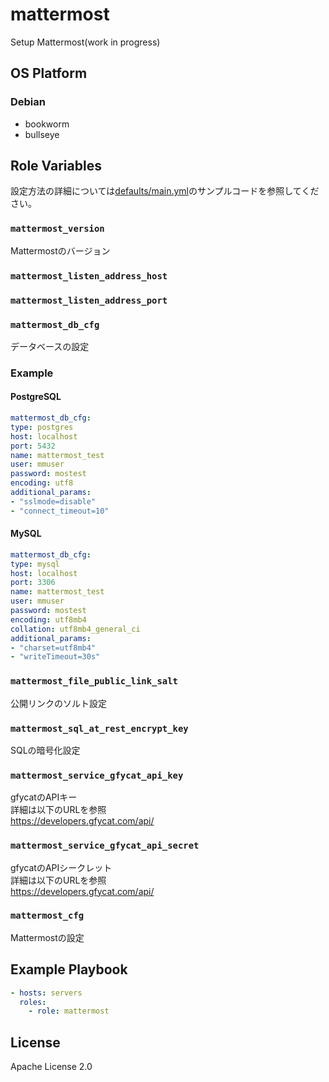 mattermost
=================

Setup Mattermost(work in progress)

OS Platform
-----------------

### Debian

- bookworm
- bullseye

Role Variables
--------------

設定方法の詳細については[defaults/main.yml](defaults/main.yml)のサンプルコードを参照してください。

### `mattermost_version`

Mattermostのバージョン

### `mattermost_listen_address_host`

### `mattermost_listen_address_port`

### `mattermost_db_cfg`

データベースの設定  
### Example  
#### PostgreSQL  
```yaml  
mattermost_db_cfg:  
type: postgres  
host: localhost  
port: 5432  
name: mattermost_test  
user: mmuser  
password: mostest  
encoding: utf8  
additional_params:  
- "sslmode=disable"  
- "connect_timeout=10"  
```  
#### MySQL  
```yaml  
mattermost_db_cfg:  
type: mysql  
host: localhost  
port: 3306  
name: mattermost_test  
user: mmuser  
password: mostest  
encoding: utf8mb4  
collation: utf8mb4_general_ci  
additional_params:  
- "charset=utf8mb4"  
- "writeTimeout=30s"  
```

### `mattermost_file_public_link_salt`

公開リンクのソルト設定

### `mattermost_sql_at_rest_encrypt_key`

SQLの暗号化設定

### `mattermost_service_gfycat_api_key`

gfycatのAPIキー  
詳細は以下のURLを参照  
https://developers.gfycat.com/api/

### `mattermost_service_gfycat_api_secret`

gfycatのAPIシークレット  
詳細は以下のURLを参照  
https://developers.gfycat.com/api/

### `mattermost_cfg`

Mattermostの設定

Example Playbook
--------------

```yaml
- hosts: servers
  roles:
    - role: mattermost
```

License
--------------

Apache License 2.0
